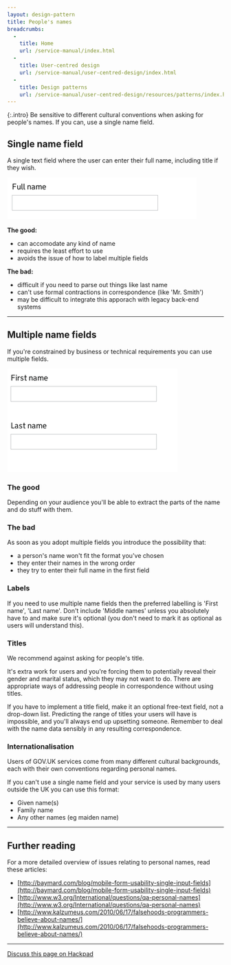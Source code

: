 ```yaml
---
layout: design-pattern
title: People's names
breadcrumbs:
  -
    title: Home
    url: /service-manual/index.html
  -
    title: User-centred design
    url: /service-manual/user-centred-design/index.html
  -
    title: Design patterns
    url: /service-manual/user-centred-design/resources/patterns/index.html
---
```


{:.intro}
Be sensitive to different cultural conventions when asking for people's names.
If you can, use a single name field.


## Single name field

A single text field where the user can enter their full name, including title if they wish.

<div class="example">
  <img src="/service-manual/assets/images/design-patterns/single-name-field.png" alt="An example of a single name field">
</div>


**The good:**

* can accomodate any kind of name
* requires the least effort to use
* avoids the issue of how to label multiple fields

**The bad:**

* difficult if you need to parse out things like last name
* can't use formal contractions in correspondence (like 'Mr. Smith')
* may be difficult to integrate this apporach with legacy back-end systems

---

## Multiple name fields

If you're constrained by business or technical requirements you can use multiple fields.

<div class="example">
  <img src="/service-manual/assets/images/design-patterns/multiple-name-fields.png" alt="An example of multiple name fields">
</div>

### The good

Depending on your audience you'll be able to extract the parts of the name and do stuff with them.

### The bad

As soon as you adopt multiple fields you introduce the possibility that:

* a person's name won't fit the format you've chosen
* they enter their names in the wrong order
* they try to enter their full name in the first field



### Labels

If you need to use multiple name fields then the preferred labelling is 'First name', 'Last name'. 
Don't include 'Middle names' unless you absolutely have to and make sure it's optional (you don't need to mark it as optional as users will understand this).


### Titles

We recommend against asking for people's title. 

It's extra work for users and you're forcing them to potentially reveal their gender and marital status, 
which they may not want to do. There are appropriate ways of addressing people in correspondence without using titles.

If you have to implement a title field, make it an optional free-text field, not a drop-down list.
Predicting the range of titles your users will have is impossible, and you'll always end up upsetting someone. 
Remember to deal with the name data sensibly in any resulting correspondence.


### Internationalisation

Users of GOV.UK services come from many different cultural backgrounds, each with their own conventions regarding personal names.

If you can't use a single name field and your service is used by many users outside the UK you can use this format:

- Given name(s)
- Family name
- Any other names (eg maiden name)

---

## Further reading

For a more detailed overview of issues relating to personal names, read these articles:

* [http://baymard.com/blog/mobile-form-usability-single-input-fields](http://baymard.com/blog/mobile-form-usability-single-input-fields)
* [http://www.w3.org/International/questions/qa-personal-names](http://www.w3.org/International/questions/qa-personal-names)
* [http://www.kalzumeus.com/2010/06/17/falsehoods-programmers-believe-about-names/](http://www.kalzumeus.com/2010/06/17/falsehoods-programmers-believe-about-names/)


---

[Discuss this page on Hackpad](https://designpatterns.hackpad.com/Peoples-names-mgFWXkwyPEt)

